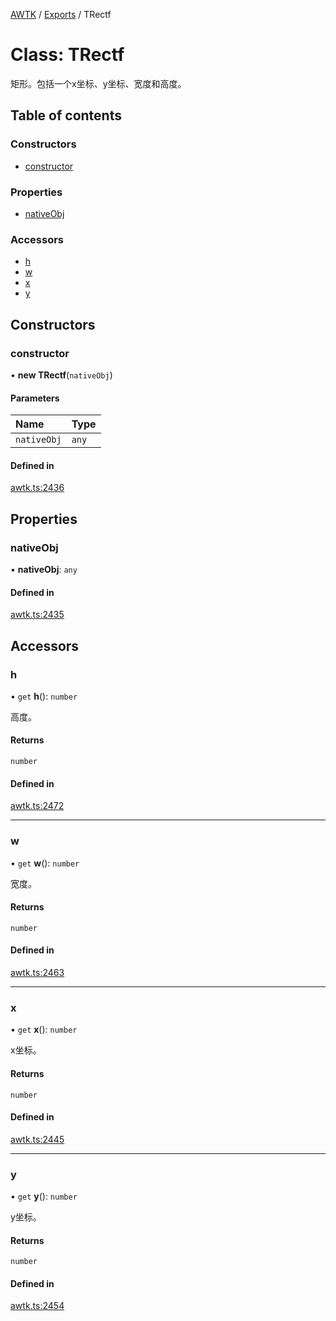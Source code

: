 [AWTK](../README.md) / [Exports](../modules.md) / TRectf

# Class: TRectf

矩形。包括一个x坐标、y坐标、宽度和高度。

## Table of contents

### Constructors

- [constructor](TRectf.md#constructor)

### Properties

- [nativeObj](TRectf.md#nativeobj)

### Accessors

- [h](TRectf.md#h)
- [w](TRectf.md#w)
- [x](TRectf.md#x)
- [y](TRectf.md#y)

## Constructors

### constructor

• **new TRectf**(`nativeObj`)

#### Parameters

| Name | Type |
| :------ | :------ |
| `nativeObj` | `any` |

#### Defined in

[awtk.ts:2436](https://github.com/zlgopen/awtk-binding/blob/145cdd58/tools/code_gen/js/output/awtk.ts#L2436)

## Properties

### nativeObj

• **nativeObj**: `any`

#### Defined in

[awtk.ts:2435](https://github.com/zlgopen/awtk-binding/blob/145cdd58/tools/code_gen/js/output/awtk.ts#L2435)

## Accessors

### h

• `get` **h**(): `number`

高度。

#### Returns

`number`

#### Defined in

[awtk.ts:2472](https://github.com/zlgopen/awtk-binding/blob/145cdd58/tools/code_gen/js/output/awtk.ts#L2472)

___

### w

• `get` **w**(): `number`

宽度。

#### Returns

`number`

#### Defined in

[awtk.ts:2463](https://github.com/zlgopen/awtk-binding/blob/145cdd58/tools/code_gen/js/output/awtk.ts#L2463)

___

### x

• `get` **x**(): `number`

x坐标。

#### Returns

`number`

#### Defined in

[awtk.ts:2445](https://github.com/zlgopen/awtk-binding/blob/145cdd58/tools/code_gen/js/output/awtk.ts#L2445)

___

### y

• `get` **y**(): `number`

y坐标。

#### Returns

`number`

#### Defined in

[awtk.ts:2454](https://github.com/zlgopen/awtk-binding/blob/145cdd58/tools/code_gen/js/output/awtk.ts#L2454)
